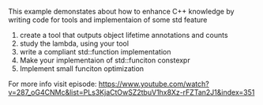 
This example demonstates about how to enhance 
C++ knowledge by writing code for tools and implementaion of some std feature 

1. create a tool that outputs object lifetime annotations and counts
2. study the lambda, using your tool
3. write a compliant std::function implementation
4. Make your implementaion of std::funciton constexpr 
5. Implement small funciton optimization

For more info visit
episode: https://www.youtube.com/watch?v=287_oG4CNMc&list=PLs3KjaCtOwSZ2tbuV1hx8Xz-rFZTan2J1&index=351



